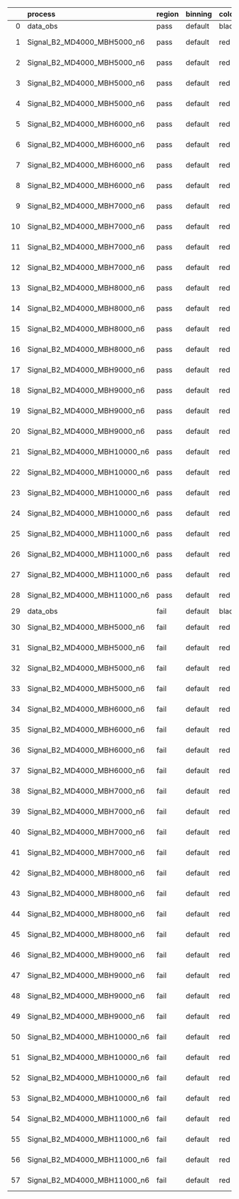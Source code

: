 |    | process                      | region   | binning   | color   | process_type   |   scale | variation   | source_filename                                                       | source_histname    | alias                        | title     |   combine_idx |     lnN |   shapes | syst_type   | direction   | variation_alias   |
|---:|:-----------------------------|:---------|:----------|:--------|:---------------|--------:|:------------|:----------------------------------------------------------------------|:-------------------|:-----------------------------|:----------|--------------:|--------:|---------:|:------------|:------------|:------------------|
|  0 | data_obs                     | pass     | default   | black   | DATA           |       1 | nominal     | ./histograms_for_2DAlphabet_v18//BH_Data.root                         | hpass              | Data                         | Data      |           nan | nan     |      nan | nan         | nan         | nan               |
|  1 | Signal_B2_MD4000_MBH5000_n6  | pass     | default   | red     | SIGNAL         |       1 | lumi        | ./histograms_for_2DAlphabet_v18//BH_Signal_B2_MD4000_MBH5000_n6.root  | hpass              | Signal_B2_MD4000_MBH5000_n6  | BH signal |           nan |   1.016 |      nan | lnN         | nan         | nan               |
|  2 | Signal_B2_MD4000_MBH5000_n6  | pass     | default   | red     | SIGNAL         |       1 | SVM         | ./histograms_for_2DAlphabet_v18//BH_Signal_B2_MD4000_MBH5000_n6.root  | hpass_SVMsyst_up   | Signal_B2_MD4000_MBH5000_n6  | BH signal |           nan | nan     |        1 | shapes      | Up          | SVMsyst           |
|  3 | Signal_B2_MD4000_MBH5000_n6  | pass     | default   | red     | SIGNAL         |       1 | SVM         | ./histograms_for_2DAlphabet_v18//BH_Signal_B2_MD4000_MBH5000_n6.root  | hpass_SVMsyst_down | Signal_B2_MD4000_MBH5000_n6  | BH signal |           nan | nan     |        1 | shapes      | Down        | SVMsyst           |
|  4 | Signal_B2_MD4000_MBH5000_n6  | pass     | default   | red     | SIGNAL         |       1 | nominal     | ./histograms_for_2DAlphabet_v18//BH_Signal_B2_MD4000_MBH5000_n6.root  | hpass              | Signal_B2_MD4000_MBH5000_n6  | BH signal |           nan | nan     |      nan | nan         | nan         | nan               |
|  5 | Signal_B2_MD4000_MBH6000_n6  | pass     | default   | red     | SIGNAL         |       1 | lumi        | ./histograms_for_2DAlphabet_v18//BH_Signal_B2_MD4000_MBH6000_n6.root  | hpass              | Signal_B2_MD4000_MBH6000_n6  | BH signal |           nan |   1.016 |      nan | lnN         | nan         | nan               |
|  6 | Signal_B2_MD4000_MBH6000_n6  | pass     | default   | red     | SIGNAL         |       1 | SVM         | ./histograms_for_2DAlphabet_v18//BH_Signal_B2_MD4000_MBH6000_n6.root  | hpass_SVMsyst_up   | Signal_B2_MD4000_MBH6000_n6  | BH signal |           nan | nan     |        1 | shapes      | Up          | SVMsyst           |
|  7 | Signal_B2_MD4000_MBH6000_n6  | pass     | default   | red     | SIGNAL         |       1 | SVM         | ./histograms_for_2DAlphabet_v18//BH_Signal_B2_MD4000_MBH6000_n6.root  | hpass_SVMsyst_down | Signal_B2_MD4000_MBH6000_n6  | BH signal |           nan | nan     |        1 | shapes      | Down        | SVMsyst           |
|  8 | Signal_B2_MD4000_MBH6000_n6  | pass     | default   | red     | SIGNAL         |       1 | nominal     | ./histograms_for_2DAlphabet_v18//BH_Signal_B2_MD4000_MBH6000_n6.root  | hpass              | Signal_B2_MD4000_MBH6000_n6  | BH signal |           nan | nan     |      nan | nan         | nan         | nan               |
|  9 | Signal_B2_MD4000_MBH7000_n6  | pass     | default   | red     | SIGNAL         |       1 | lumi        | ./histograms_for_2DAlphabet_v18//BH_Signal_B2_MD4000_MBH7000_n6.root  | hpass              | Signal_B2_MD4000_MBH7000_n6  | BH signal |           nan |   1.016 |      nan | lnN         | nan         | nan               |
| 10 | Signal_B2_MD4000_MBH7000_n6  | pass     | default   | red     | SIGNAL         |       1 | SVM         | ./histograms_for_2DAlphabet_v18//BH_Signal_B2_MD4000_MBH7000_n6.root  | hpass_SVMsyst_up   | Signal_B2_MD4000_MBH7000_n6  | BH signal |           nan | nan     |        1 | shapes      | Up          | SVMsyst           |
| 11 | Signal_B2_MD4000_MBH7000_n6  | pass     | default   | red     | SIGNAL         |       1 | SVM         | ./histograms_for_2DAlphabet_v18//BH_Signal_B2_MD4000_MBH7000_n6.root  | hpass_SVMsyst_down | Signal_B2_MD4000_MBH7000_n6  | BH signal |           nan | nan     |        1 | shapes      | Down        | SVMsyst           |
| 12 | Signal_B2_MD4000_MBH7000_n6  | pass     | default   | red     | SIGNAL         |       1 | nominal     | ./histograms_for_2DAlphabet_v18//BH_Signal_B2_MD4000_MBH7000_n6.root  | hpass              | Signal_B2_MD4000_MBH7000_n6  | BH signal |           nan | nan     |      nan | nan         | nan         | nan               |
| 13 | Signal_B2_MD4000_MBH8000_n6  | pass     | default   | red     | SIGNAL         |       1 | lumi        | ./histograms_for_2DAlphabet_v18//BH_Signal_B2_MD4000_MBH8000_n6.root  | hpass              | Signal_B2_MD4000_MBH8000_n6  | BH signal |           nan |   1.016 |      nan | lnN         | nan         | nan               |
| 14 | Signal_B2_MD4000_MBH8000_n6  | pass     | default   | red     | SIGNAL         |       1 | SVM         | ./histograms_for_2DAlphabet_v18//BH_Signal_B2_MD4000_MBH8000_n6.root  | hpass_SVMsyst_up   | Signal_B2_MD4000_MBH8000_n6  | BH signal |           nan | nan     |        1 | shapes      | Up          | SVMsyst           |
| 15 | Signal_B2_MD4000_MBH8000_n6  | pass     | default   | red     | SIGNAL         |       1 | SVM         | ./histograms_for_2DAlphabet_v18//BH_Signal_B2_MD4000_MBH8000_n6.root  | hpass_SVMsyst_down | Signal_B2_MD4000_MBH8000_n6  | BH signal |           nan | nan     |        1 | shapes      | Down        | SVMsyst           |
| 16 | Signal_B2_MD4000_MBH8000_n6  | pass     | default   | red     | SIGNAL         |       1 | nominal     | ./histograms_for_2DAlphabet_v18//BH_Signal_B2_MD4000_MBH8000_n6.root  | hpass              | Signal_B2_MD4000_MBH8000_n6  | BH signal |           nan | nan     |      nan | nan         | nan         | nan               |
| 17 | Signal_B2_MD4000_MBH9000_n6  | pass     | default   | red     | SIGNAL         |       1 | lumi        | ./histograms_for_2DAlphabet_v18//BH_Signal_B2_MD4000_MBH9000_n6.root  | hpass              | Signal_B2_MD4000_MBH9000_n6  | BH signal |           nan |   1.016 |      nan | lnN         | nan         | nan               |
| 18 | Signal_B2_MD4000_MBH9000_n6  | pass     | default   | red     | SIGNAL         |       1 | SVM         | ./histograms_for_2DAlphabet_v18//BH_Signal_B2_MD4000_MBH9000_n6.root  | hpass_SVMsyst_up   | Signal_B2_MD4000_MBH9000_n6  | BH signal |           nan | nan     |        1 | shapes      | Up          | SVMsyst           |
| 19 | Signal_B2_MD4000_MBH9000_n6  | pass     | default   | red     | SIGNAL         |       1 | SVM         | ./histograms_for_2DAlphabet_v18//BH_Signal_B2_MD4000_MBH9000_n6.root  | hpass_SVMsyst_down | Signal_B2_MD4000_MBH9000_n6  | BH signal |           nan | nan     |        1 | shapes      | Down        | SVMsyst           |
| 20 | Signal_B2_MD4000_MBH9000_n6  | pass     | default   | red     | SIGNAL         |       1 | nominal     | ./histograms_for_2DAlphabet_v18//BH_Signal_B2_MD4000_MBH9000_n6.root  | hpass              | Signal_B2_MD4000_MBH9000_n6  | BH signal |           nan | nan     |      nan | nan         | nan         | nan               |
| 21 | Signal_B2_MD4000_MBH10000_n6 | pass     | default   | red     | SIGNAL         |       1 | lumi        | ./histograms_for_2DAlphabet_v18//BH_Signal_B2_MD4000_MBH10000_n6.root | hpass              | Signal_B2_MD4000_MBH10000_n6 | BH signal |           nan |   1.016 |      nan | lnN         | nan         | nan               |
| 22 | Signal_B2_MD4000_MBH10000_n6 | pass     | default   | red     | SIGNAL         |       1 | SVM         | ./histograms_for_2DAlphabet_v18//BH_Signal_B2_MD4000_MBH10000_n6.root | hpass_SVMsyst_up   | Signal_B2_MD4000_MBH10000_n6 | BH signal |           nan | nan     |        1 | shapes      | Up          | SVMsyst           |
| 23 | Signal_B2_MD4000_MBH10000_n6 | pass     | default   | red     | SIGNAL         |       1 | SVM         | ./histograms_for_2DAlphabet_v18//BH_Signal_B2_MD4000_MBH10000_n6.root | hpass_SVMsyst_down | Signal_B2_MD4000_MBH10000_n6 | BH signal |           nan | nan     |        1 | shapes      | Down        | SVMsyst           |
| 24 | Signal_B2_MD4000_MBH10000_n6 | pass     | default   | red     | SIGNAL         |       1 | nominal     | ./histograms_for_2DAlphabet_v18//BH_Signal_B2_MD4000_MBH10000_n6.root | hpass              | Signal_B2_MD4000_MBH10000_n6 | BH signal |           nan | nan     |      nan | nan         | nan         | nan               |
| 25 | Signal_B2_MD4000_MBH11000_n6 | pass     | default   | red     | SIGNAL         |       1 | lumi        | ./histograms_for_2DAlphabet_v18//BH_Signal_B2_MD4000_MBH11000_n6.root | hpass              | Signal_B2_MD4000_MBH11000_n6 | BH signal |           nan |   1.016 |      nan | lnN         | nan         | nan               |
| 26 | Signal_B2_MD4000_MBH11000_n6 | pass     | default   | red     | SIGNAL         |       1 | SVM         | ./histograms_for_2DAlphabet_v18//BH_Signal_B2_MD4000_MBH11000_n6.root | hpass_SVMsyst_up   | Signal_B2_MD4000_MBH11000_n6 | BH signal |           nan | nan     |        1 | shapes      | Up          | SVMsyst           |
| 27 | Signal_B2_MD4000_MBH11000_n6 | pass     | default   | red     | SIGNAL         |       1 | SVM         | ./histograms_for_2DAlphabet_v18//BH_Signal_B2_MD4000_MBH11000_n6.root | hpass_SVMsyst_down | Signal_B2_MD4000_MBH11000_n6 | BH signal |           nan | nan     |        1 | shapes      | Down        | SVMsyst           |
| 28 | Signal_B2_MD4000_MBH11000_n6 | pass     | default   | red     | SIGNAL         |       1 | nominal     | ./histograms_for_2DAlphabet_v18//BH_Signal_B2_MD4000_MBH11000_n6.root | hpass              | Signal_B2_MD4000_MBH11000_n6 | BH signal |           nan | nan     |      nan | nan         | nan         | nan               |
| 29 | data_obs                     | fail     | default   | black   | DATA           |       1 | nominal     | ./histograms_for_2DAlphabet_v18//BH_Data.root                         | hfail              | Data                         | Data      |           nan | nan     |      nan | nan         | nan         | nan               |
| 30 | Signal_B2_MD4000_MBH5000_n6  | fail     | default   | red     | SIGNAL         |       1 | lumi        | ./histograms_for_2DAlphabet_v18//BH_Signal_B2_MD4000_MBH5000_n6.root  | hfail              | Signal_B2_MD4000_MBH5000_n6  | BH signal |           nan |   1.016 |      nan | lnN         | nan         | nan               |
| 31 | Signal_B2_MD4000_MBH5000_n6  | fail     | default   | red     | SIGNAL         |       1 | SVM         | ./histograms_for_2DAlphabet_v18//BH_Signal_B2_MD4000_MBH5000_n6.root  | hfail_SVMsyst_up   | Signal_B2_MD4000_MBH5000_n6  | BH signal |           nan | nan     |        1 | shapes      | Up          | SVMsyst           |
| 32 | Signal_B2_MD4000_MBH5000_n6  | fail     | default   | red     | SIGNAL         |       1 | SVM         | ./histograms_for_2DAlphabet_v18//BH_Signal_B2_MD4000_MBH5000_n6.root  | hfail_SVMsyst_down | Signal_B2_MD4000_MBH5000_n6  | BH signal |           nan | nan     |        1 | shapes      | Down        | SVMsyst           |
| 33 | Signal_B2_MD4000_MBH5000_n6  | fail     | default   | red     | SIGNAL         |       1 | nominal     | ./histograms_for_2DAlphabet_v18//BH_Signal_B2_MD4000_MBH5000_n6.root  | hfail              | Signal_B2_MD4000_MBH5000_n6  | BH signal |           nan | nan     |      nan | nan         | nan         | nan               |
| 34 | Signal_B2_MD4000_MBH6000_n6  | fail     | default   | red     | SIGNAL         |       1 | lumi        | ./histograms_for_2DAlphabet_v18//BH_Signal_B2_MD4000_MBH6000_n6.root  | hfail              | Signal_B2_MD4000_MBH6000_n6  | BH signal |           nan |   1.016 |      nan | lnN         | nan         | nan               |
| 35 | Signal_B2_MD4000_MBH6000_n6  | fail     | default   | red     | SIGNAL         |       1 | SVM         | ./histograms_for_2DAlphabet_v18//BH_Signal_B2_MD4000_MBH6000_n6.root  | hfail_SVMsyst_up   | Signal_B2_MD4000_MBH6000_n6  | BH signal |           nan | nan     |        1 | shapes      | Up          | SVMsyst           |
| 36 | Signal_B2_MD4000_MBH6000_n6  | fail     | default   | red     | SIGNAL         |       1 | SVM         | ./histograms_for_2DAlphabet_v18//BH_Signal_B2_MD4000_MBH6000_n6.root  | hfail_SVMsyst_down | Signal_B2_MD4000_MBH6000_n6  | BH signal |           nan | nan     |        1 | shapes      | Down        | SVMsyst           |
| 37 | Signal_B2_MD4000_MBH6000_n6  | fail     | default   | red     | SIGNAL         |       1 | nominal     | ./histograms_for_2DAlphabet_v18//BH_Signal_B2_MD4000_MBH6000_n6.root  | hfail              | Signal_B2_MD4000_MBH6000_n6  | BH signal |           nan | nan     |      nan | nan         | nan         | nan               |
| 38 | Signal_B2_MD4000_MBH7000_n6  | fail     | default   | red     | SIGNAL         |       1 | lumi        | ./histograms_for_2DAlphabet_v18//BH_Signal_B2_MD4000_MBH7000_n6.root  | hfail              | Signal_B2_MD4000_MBH7000_n6  | BH signal |           nan |   1.016 |      nan | lnN         | nan         | nan               |
| 39 | Signal_B2_MD4000_MBH7000_n6  | fail     | default   | red     | SIGNAL         |       1 | SVM         | ./histograms_for_2DAlphabet_v18//BH_Signal_B2_MD4000_MBH7000_n6.root  | hfail_SVMsyst_up   | Signal_B2_MD4000_MBH7000_n6  | BH signal |           nan | nan     |        1 | shapes      | Up          | SVMsyst           |
| 40 | Signal_B2_MD4000_MBH7000_n6  | fail     | default   | red     | SIGNAL         |       1 | SVM         | ./histograms_for_2DAlphabet_v18//BH_Signal_B2_MD4000_MBH7000_n6.root  | hfail_SVMsyst_down | Signal_B2_MD4000_MBH7000_n6  | BH signal |           nan | nan     |        1 | shapes      | Down        | SVMsyst           |
| 41 | Signal_B2_MD4000_MBH7000_n6  | fail     | default   | red     | SIGNAL         |       1 | nominal     | ./histograms_for_2DAlphabet_v18//BH_Signal_B2_MD4000_MBH7000_n6.root  | hfail              | Signal_B2_MD4000_MBH7000_n6  | BH signal |           nan | nan     |      nan | nan         | nan         | nan               |
| 42 | Signal_B2_MD4000_MBH8000_n6  | fail     | default   | red     | SIGNAL         |       1 | lumi        | ./histograms_for_2DAlphabet_v18//BH_Signal_B2_MD4000_MBH8000_n6.root  | hfail              | Signal_B2_MD4000_MBH8000_n6  | BH signal |           nan |   1.016 |      nan | lnN         | nan         | nan               |
| 43 | Signal_B2_MD4000_MBH8000_n6  | fail     | default   | red     | SIGNAL         |       1 | SVM         | ./histograms_for_2DAlphabet_v18//BH_Signal_B2_MD4000_MBH8000_n6.root  | hfail_SVMsyst_up   | Signal_B2_MD4000_MBH8000_n6  | BH signal |           nan | nan     |        1 | shapes      | Up          | SVMsyst           |
| 44 | Signal_B2_MD4000_MBH8000_n6  | fail     | default   | red     | SIGNAL         |       1 | SVM         | ./histograms_for_2DAlphabet_v18//BH_Signal_B2_MD4000_MBH8000_n6.root  | hfail_SVMsyst_down | Signal_B2_MD4000_MBH8000_n6  | BH signal |           nan | nan     |        1 | shapes      | Down        | SVMsyst           |
| 45 | Signal_B2_MD4000_MBH8000_n6  | fail     | default   | red     | SIGNAL         |       1 | nominal     | ./histograms_for_2DAlphabet_v18//BH_Signal_B2_MD4000_MBH8000_n6.root  | hfail              | Signal_B2_MD4000_MBH8000_n6  | BH signal |           nan | nan     |      nan | nan         | nan         | nan               |
| 46 | Signal_B2_MD4000_MBH9000_n6  | fail     | default   | red     | SIGNAL         |       1 | lumi        | ./histograms_for_2DAlphabet_v18//BH_Signal_B2_MD4000_MBH9000_n6.root  | hfail              | Signal_B2_MD4000_MBH9000_n6  | BH signal |           nan |   1.016 |      nan | lnN         | nan         | nan               |
| 47 | Signal_B2_MD4000_MBH9000_n6  | fail     | default   | red     | SIGNAL         |       1 | SVM         | ./histograms_for_2DAlphabet_v18//BH_Signal_B2_MD4000_MBH9000_n6.root  | hfail_SVMsyst_up   | Signal_B2_MD4000_MBH9000_n6  | BH signal |           nan | nan     |        1 | shapes      | Up          | SVMsyst           |
| 48 | Signal_B2_MD4000_MBH9000_n6  | fail     | default   | red     | SIGNAL         |       1 | SVM         | ./histograms_for_2DAlphabet_v18//BH_Signal_B2_MD4000_MBH9000_n6.root  | hfail_SVMsyst_down | Signal_B2_MD4000_MBH9000_n6  | BH signal |           nan | nan     |        1 | shapes      | Down        | SVMsyst           |
| 49 | Signal_B2_MD4000_MBH9000_n6  | fail     | default   | red     | SIGNAL         |       1 | nominal     | ./histograms_for_2DAlphabet_v18//BH_Signal_B2_MD4000_MBH9000_n6.root  | hfail              | Signal_B2_MD4000_MBH9000_n6  | BH signal |           nan | nan     |      nan | nan         | nan         | nan               |
| 50 | Signal_B2_MD4000_MBH10000_n6 | fail     | default   | red     | SIGNAL         |       1 | lumi        | ./histograms_for_2DAlphabet_v18//BH_Signal_B2_MD4000_MBH10000_n6.root | hfail              | Signal_B2_MD4000_MBH10000_n6 | BH signal |           nan |   1.016 |      nan | lnN         | nan         | nan               |
| 51 | Signal_B2_MD4000_MBH10000_n6 | fail     | default   | red     | SIGNAL         |       1 | SVM         | ./histograms_for_2DAlphabet_v18//BH_Signal_B2_MD4000_MBH10000_n6.root | hfail_SVMsyst_up   | Signal_B2_MD4000_MBH10000_n6 | BH signal |           nan | nan     |        1 | shapes      | Up          | SVMsyst           |
| 52 | Signal_B2_MD4000_MBH10000_n6 | fail     | default   | red     | SIGNAL         |       1 | SVM         | ./histograms_for_2DAlphabet_v18//BH_Signal_B2_MD4000_MBH10000_n6.root | hfail_SVMsyst_down | Signal_B2_MD4000_MBH10000_n6 | BH signal |           nan | nan     |        1 | shapes      | Down        | SVMsyst           |
| 53 | Signal_B2_MD4000_MBH10000_n6 | fail     | default   | red     | SIGNAL         |       1 | nominal     | ./histograms_for_2DAlphabet_v18//BH_Signal_B2_MD4000_MBH10000_n6.root | hfail              | Signal_B2_MD4000_MBH10000_n6 | BH signal |           nan | nan     |      nan | nan         | nan         | nan               |
| 54 | Signal_B2_MD4000_MBH11000_n6 | fail     | default   | red     | SIGNAL         |       1 | lumi        | ./histograms_for_2DAlphabet_v18//BH_Signal_B2_MD4000_MBH11000_n6.root | hfail              | Signal_B2_MD4000_MBH11000_n6 | BH signal |           nan |   1.016 |      nan | lnN         | nan         | nan               |
| 55 | Signal_B2_MD4000_MBH11000_n6 | fail     | default   | red     | SIGNAL         |       1 | SVM         | ./histograms_for_2DAlphabet_v18//BH_Signal_B2_MD4000_MBH11000_n6.root | hfail_SVMsyst_up   | Signal_B2_MD4000_MBH11000_n6 | BH signal |           nan | nan     |        1 | shapes      | Up          | SVMsyst           |
| 56 | Signal_B2_MD4000_MBH11000_n6 | fail     | default   | red     | SIGNAL         |       1 | SVM         | ./histograms_for_2DAlphabet_v18//BH_Signal_B2_MD4000_MBH11000_n6.root | hfail_SVMsyst_down | Signal_B2_MD4000_MBH11000_n6 | BH signal |           nan | nan     |        1 | shapes      | Down        | SVMsyst           |
| 57 | Signal_B2_MD4000_MBH11000_n6 | fail     | default   | red     | SIGNAL         |       1 | nominal     | ./histograms_for_2DAlphabet_v18//BH_Signal_B2_MD4000_MBH11000_n6.root | hfail              | Signal_B2_MD4000_MBH11000_n6 | BH signal |           nan | nan     |      nan | nan         | nan         | nan               |